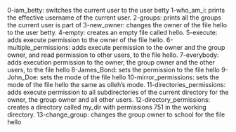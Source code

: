 0-iam_betty:  switches the current user to the user betty
1-who_am_i: prints the effective username of the current user.
2-groups: prints all the groups the current user is part of
3-new_owner: changes the owner of the file hello to the user betty.
4-empty: creates an empty file called hello.
5-execute:  adds execute permission to the owner of the file hello.
6-multiple_permissions: adds execute permission to the owner and the group owner, and read permission to other users, to the file hello.
7-everybody: adds execution permission to the owner, the group owner and the other users, to the file hello
8-James_Bond: sets the permission to the file hello
9-John_Doe: sets the mode of the file hello
10-mirror_permissions: sets the mode of the file hello the same as olleh’s mode.
11-directories_permissions: adds execute permission to all subdirectories of the current directory for the owner, the group owner and all other users.
12-directory_permissions: creates a directory called my_dir with permissions 751 in the working directory.
13-change_group: changes the group owner to school for the file hello
